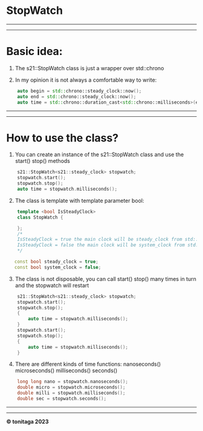 # StopWatch 
---
---
# Basic idea:

1) The s21::StopWatch class is just a wrapper over std::chrono

2) In my opinion it is not always a comfortable way to write:
```c++
    auto begin = std::chrono::steady_clock::now();
    auto end = std::chrono::steady_clock::now();
    auto time = std::chrono::duration_cast<std::chrono::milliseconds>(end - begin).count();
```
--- 
---
# How to use the class?
1) You can create an instance of the s21::StopWatch class and use the start() stop() methods
```c++
    s21::StopWatch<s21::steady_clock> stopwatch;
    stopwatch.start();
    stopwatch.stop();
    auto time = stopwatch.milliseconds();
```

2) The class is template with template parameter bool:
```c++
    template <bool IsSteadyClock>
    class StopWatch {

    };
    /*
    IsSteadyClock = true the main clock will be steady_clock from std::chrono
    IsSteadyClock = false the main clock will be system_clock from std::chrono
    */

   const bool steady_clock = true;
   const bool system_clock = false;
```
3) The class is not disposable, you can call start() stop() many times in turn and the stopwatch will restart
```c++
    s21::StopWatch<s21::steady_clock> stopwatch;
    stopwatch.start();
    stopwatch.stop();  
    {
        auto time = stopwatch.milliseconds();
    }
    stopwatch.start();
    stopwatch.stop();  
    {
        auto time = stopwatch.milliseconds();
    }
```
4) There are different kinds of time functions: nanoseconds() microseconds() milliseconds() seconds()
```c++
    long long nano = stopwatch.nanoseconds();
    double micro = stopwatch.microseconds();
    double milli = stopwatch.milliseconds();
    double sec = stopwatch.seconds();
```
---
---
**© tonitaga 2023** 